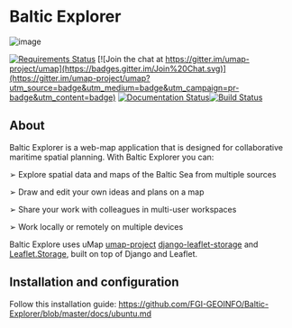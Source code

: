 
# Baltic Explorer

![image](http://balticexplorer.eu/static/umap/img/BalticExplorerCover.png)

[![Requirements Status](https://requires.io/github/umap-project/umap/requirements.svg?branch=master)](https://requires.io/github/umap-project/umap/requirements/?branch=master)
[![Join the chat at https://gitter.im/umap-project/umap](https://badges.gitter.im/Join%20Chat.svg)](https://gitter.im/umap-project/umap?utm_source=badge&utm_medium=badge&utm_campaign=pr-badge&utm_content=badge) [![Documentation Status](https://readthedocs.org/projects/umap-project/badge/?version=latest)](http://umap-project.readthedocs.io/en/latest/?badge=latest)[![Build Status](https://travis-ci.org/umap-project/umap.svg?branch=master)](https://travis-ci.org/umap-project/umap)

## About

Baltic Explorer is a web-map application that is designed for collaborative maritime spatial
planning. With Baltic Explorer you can:

➢ Explore spatial data and maps of the Baltic Sea from multiple sources

➢ Draw and edit your own ideas and plans on a map

➢ Share your work with colleagues in multi-user workspaces

➢ Work locally or remotely on multiple devices

Baltic Explore uses uMap [umap-project](https://github.com/umap-project/) [django-leaflet-storage](https://github.com/umap-project/django-leaflet-storage) and [Leaflet.Storage](https://github.com/umap-project/Leaflet.Storage), built on top of Django and Leaflet.


## Installation and configuration

Follow this installation guide: https://github.com/FGI-GEOINFO/Baltic-Explorer/blob/master/docs/ubuntu.md
